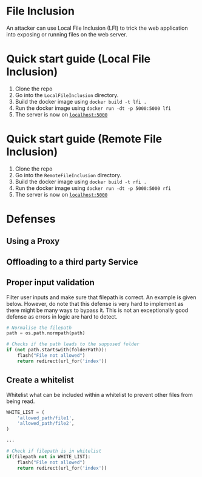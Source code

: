 # File Inclusion

An attacker can use Local File Inclusion (LFI) to trick the web application into exposing or running files on the web server.


# Quick start guide (Local File Inclusion)
1. Clone the repo
2. Go into the `LocalFileInclusion` directory.
3. Build the docker image using `docker build -t lfi .`
4. Run the docker image using `docker run -dt -p 5000:5000 lfi`
5. The server is now on [`localhost:5000`](http://localhost:5000)

# Quick start guide (Remote File Inclusion)
1. Clone the repo
2. Go into the `RemoteFileInclusion` directory.
3. Build the docker image using `docker build -t rfi .`
4. Run the docker image using `docker run -dt -p 5000:5000 rfi`
5. The server is now on [`localhost:5000`](http://localhost:5000)

# Defenses

## Using a Proxy


## Offloading to a third party Service


## Proper input validation

Filter user inputs and make sure that filepath is correct. An example is given below.
However, do note that this defense is very hard to implement as there might be many ways to bypass it.
This is not an exceptionally good defense as errors in logic are hard to detect.

```python
# Normalise the filepath
path = os.path.normpath(path) 

# Checks if the path leads to the supposed folder
if (not path.startswith(folderPath)):
    flash("File not allowed")
    return redirect(url_for('index'))
```


## Create a whitelist

Whitelist what can be included within a whitelist to prevent other files from being read.

```python
WHITE_LIST = (
    'allowed_path/file1',
    'allowed_path/file2',
)

...

# Check if filepath is in whitelist
if(filepath not in WHITE_LIST):
    flash("File not allowed")
    return redirect(url_for('index'))

```